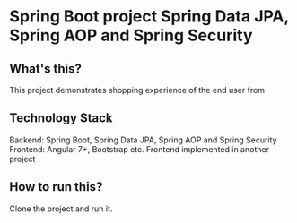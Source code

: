 # Spring Boot project Spring Data JPA, Spring AOP and Spring Security
 ## What's this?
 This project demonstrates shopping experience of the end user from 
 
 ## Technology Stack
 Backend: Spring Boot, Spring Data JPA, Spring AOP and Spring Security
 Frontend: Angular 7+, Bootstrap etc. Frontend implemented in another project
 
 ## How to run this?
 Clone the project and run it.
